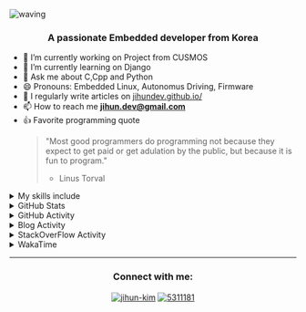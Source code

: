 ![waving](https://capsule-render.vercel.app/api?type=waving&height=200&text=Hi!%20I'm%20Jihun.&fontAlign=70&fontAlignY=40&color=gradient)

<h3 align="center">A passionate Embedded developer from Korea</h3>

- 🔭 I’m currently working on Project from CUSMOS
- 🌱 I’m currently learning on Django
- 💬 Ask me about C,Cpp and Python
- 😄 Pronouns: Embedded Linux, Autonomus Driving, Firmware
- 📝 I regularly write articles on [jihundev.github.io/](jihundev.github.io/)
- 📫 How to reach me **jihun.dev@gmail.com**
- 👍 Favorite programming quote
  > "Most good programmers do programming not because they expect to get paid or get adulation by the public, but because it is fun to program."
  > - Linus Torval


<details>
  <summary>My skills include</summary>
  <br>
  <div align=center>
  
  ## Most Used Language
  ![Top Langs](https://github-readme-stats.vercel.app/api/top-langs/?username=JihunDev&layout=compact)
  
  ## My Skills
  
  ### Language
  <img src="https://raw.githubusercontent.com/devicons/devicon/master/icons/embeddedc/embeddedc-original-wordmark.svg" alt="embeddedc" width="40" height="40" />
  <img src="https://raw.githubusercontent.com/devicons/devicon/master/icons/c/c-original.svg" alt="c" width="40" height="40" />
  <img src="https://raw.githubusercontent.com/devicons/devicon/master/icons/cplusplus/cplusplus-original.svg" alt="cplusplus" width="40" height="40" />
  <img src="https://raw.githubusercontent.com/devicons/devicon/master/icons/python/python-original.svg" alt="python" width="40" height="40" />
	  
	  
  ### IDE
  <img src="https://raw.githubusercontent.com/devicons/devicon/master/icons/vim/vim-original.svg" alt="vim" width="40" height="40" />
  <img src="https://raw.githubusercontent.com/devicons/devicon/master/icons/vscode/vscode-original.svg" alt="vscode" width="40" height="40" />

	  
  ### OS
  <img src="https://raw.githubusercontent.com/devicons/devicon/master/icons/ubuntu/ubuntu-plain.svg" alt="ubuntu" width="40" height="40" />
  <img src="https://raw.githubusercontent.com/devicons/devicon/master/icons/apple/apple-original.svg" alt="apple" width="40" height="40" />

	  
  ### Tools
  <img src="https://raw.githubusercontent.com/devicons/devicon/master/icons/git/git-original.svg" alt="git" width="40" height="40" />
  <img src="https://raw.githubusercontent.com/devicons/devicon/master/icons/github/github-original.svg" alt="github" width="40" height="40" />
  <img src="https://raw.githubusercontent.com/devicons/devicon/master/icons/docker/docker-original.svg" alt="docker" width="40" height="40" />
  <img src="https://raw.githubusercontent.com/devicons/devicon/master/icons/slack/slack-original.svg" alt="slack" width="40" height="40" />
  <img src="https://raw.githubusercontent.com/devicons/devicon/master/icons/jira/jira-original.svg" alt="jira" width="40" height="40" />
  <img src="https://raw.githubusercontent.com/devicons/devicon/master/icons/confluence/confluence-original.svg" alt="confluence" width="40" height="40" />

  </div>
</details>

<details>
  <summary>GitHub Stats</summary>
  <br>
  
  
<h2 align="center">Github Profile Trophy</h2>
  <div align=center>

  [![trophy](https://github-profile-trophy.vercel.app/?username=JihunDev&theme=onedark&row=2&column=4&margin-w=10&margin-h=10)](https://github.com/ryo-ma/github-profile-trophy)
  </div>  
<h2 align="center">My Github Stats</h2>
  <div align=center>

  ![Anurag's GitHub stats](https://github-readme-stats.vercel.app/api?username=JihunDev&theme=dark&show_icons=true)
  
  [![GitHub Streak](https://github-readme-streak-stats.herokuapp.com?user=JihunDev&theme=dark&hide_border=true)](https://git.io/streak-stats)

  </div>
</details>


<details>
  <summary>GitHub Activity</summary>
  <br>

<!--RECENT_ACTIVITY:start-->
1. ⭐ Starred [iterative/dvc](https://github.com/iterative/dvc)
2. ⭐ Starred [CodeTest-StudyGroup/Code-Test-Study](https://github.com/CodeTest-StudyGroup/Code-Test-Study)
3. ⭐ Starred [HyeminNoh/Tech-Stack](https://github.com/HyeminNoh/Tech-Stack)
4. ⭐ Starred [cheese10yun/dev-info](https://github.com/cheese10yun/dev-info)
5. ⭐ Starred [SquadcastHub/awesome-sre-tools](https://github.com/SquadcastHub/awesome-sre-tools)
<!--RECENT_ACTIVITY:end-->

<!--RECENT_ACTIVITY:last_update-->
Last Updated: Friday, August 12th, 2022, 2:13:43 AM
<!--RECENT_ACTIVITY:last_update_end-->
  
</details>
  
<details>
  <summary>Blog Activity</summary>
  <br>

<!-- BLOG-POST-LIST:START -->
- [좋은 코드, 나쁜 코드 서평](https://jihundev.github.io/posts/%EC%A2%8B%EC%9D%80%EC%BD%94%EB%93%9C-%EB%82%98%EC%81%9C%EC%BD%94%EB%93%9C-%EC%84%9C%ED%8F%89/)
- [Postgresql Error pg_config executable not found.](https://jihundev.github.io/posts/Postgresql_pg_config_executable_not_found/)
- [구글 번역시 특정 부분 번역 제외 하기](https://jihundev.github.io/posts/block_google_translate/)
- [Inbound, Outbound란](https://jihundev.github.io/posts/server_inbound_outbound/)
<!-- BLOG-POST-LIST:END -->

</details>

<details>
  <summary>StackOverFlow Activity</summary>
  <br>
 
<!-- STACKOVERFLOW:START -->
- [Comment by Jihun Kim on Car speed measurement using 3-axis accelerometer](https://stackoverflow.com/questions/59171821/car-speed-measurement-using-3-axis-accelerometer/59843250#59843250)
- [Answer by Jihun Kim for dspic33ev Doesn't work after changing pin number](https://stackoverflow.com/questions/59421621/dspic33ev-doesnt-work-after-changing-pin-number/59448909#59448909)
- [dspic33ev Doesn't work after changing pin number](https://stackoverflow.com/questions/59421621/dspic33ev-doesnt-work-after-changing-pin-number)
- [Car speed measurement using 3-axis accelerometer](https://stackoverflow.com/questions/59171821/car-speed-measurement-using-3-axis-accelerometer)
<!-- STACKOVERFLOW:END -->
    
</details>

<details>
  <summary>WakaTime</summary>
  <br>
<div align="center">  

  [![wakatime](https://wakatime.com/badge/user/5dbb20ab-159d-49e1-9f66-2dc135f07d80.svg)](https://wakatime.com/@5dbb20ab-159d-49e1-9f66-2dc135f07d80)
</div>
  
<!--START_SECTION:waka-->
![Code Time](http://img.shields.io/badge/Code%20Time-0%20secs-blue)

**🐱 My GitHub Data** 

> 🏆 956 Contributions in the Year 2022
 > 
> 📦 1.5 MB Used in GitHub's Storage 
 > 
> 💼 Opted to Hire
 > 
> 📜 45 Public Repositories 
 > 
> 🔑 48 Private Repositories  
 > 
**I'm an Early 🐤** 

```text
🌞 Morning    83 commits     ████░░░░░░░░░░░░░░░░░░░░░   16.63% 
🌆 Daytime    202 commits    ██████████░░░░░░░░░░░░░░░   40.48% 
🌃 Evening    161 commits    ████████░░░░░░░░░░░░░░░░░   32.26% 
🌙 Night      53 commits     ██░░░░░░░░░░░░░░░░░░░░░░░   10.62%

```
📅 **I'm Most Productive on Thursday** 

```text
Monday       47 commits     ██░░░░░░░░░░░░░░░░░░░░░░░   9.42% 
Tuesday      70 commits     ███░░░░░░░░░░░░░░░░░░░░░░   14.03% 
Wednesday    53 commits     ██░░░░░░░░░░░░░░░░░░░░░░░   10.62% 
Thursday     93 commits     ████░░░░░░░░░░░░░░░░░░░░░   18.64% 
Friday       85 commits     ████░░░░░░░░░░░░░░░░░░░░░   17.03% 
Saturday     90 commits     ████░░░░░░░░░░░░░░░░░░░░░   18.04% 
Sunday       61 commits     ███░░░░░░░░░░░░░░░░░░░░░░   12.22%

```


📊 **This Week I Spent My Time On** 

```text
⌚︎ Time Zone: Asia/Seoul

💬 Programming Languages: 
No Activity Tracked This Week

🔥 Editors: 
No Activity Tracked This Week

🐱‍💻 Projects: 
No Activity Tracked This Week

💻 Operating System: 
No Activity Tracked This Week

```

**I Mostly Code in C** 

```text
C                        21 repos            ██████░░░░░░░░░░░░░░░░░░░   26.58% 
Java                     15 repos            ████░░░░░░░░░░░░░░░░░░░░░   18.99% 
Python                   10 repos            ███░░░░░░░░░░░░░░░░░░░░░░   12.66% 
C++                      9 repos             ██░░░░░░░░░░░░░░░░░░░░░░░   11.39% 
JavaScript               8 repos             ██░░░░░░░░░░░░░░░░░░░░░░░   10.13%

```



 Last Updated on 01/08/2022 18:43:08 UTC
<!--END_SECTION:waka-->
    
</details>

---

<h3 align="center">Connect with me:</h3>
<p align="center">
  <a href="https://linkedin.com/in/jihun-kim" target="blank"><img align="center" src="https://raw.githubusercontent.com/rahuldkjain/github-profile-readme-generator/master/src/images/icons/Social/linked-in-alt.svg" alt="jihun-kim" height="30" width="40" /></a>
  <a href="https://stackoverflow.com/users/5311181" target="blank"><img align="center" src="https://raw.githubusercontent.com/rahuldkjain/github-profile-readme-generator/master/src/images/icons/Social/stack-overflow.svg" alt="5311181" height="30" width="40" /></a>
</p>

<br>
